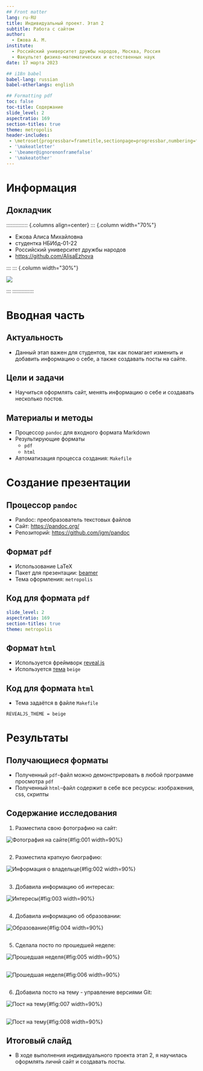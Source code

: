 ```yaml
---
## Front matter
lang: ru-RU
title: Индивидуальный проект. Этап 2
subtitle: Работа с сайтом
author:
  - Ежова А. М.
institute:
  - Российский университет дружбы народов, Москва, Россия
  - Факультет физико-математических и естественных наук
date: 17 марта 2023

## i18n babel
babel-lang: russian
babel-otherlangs: english

## Formatting pdf
toc: false
toc-title: Содержание
slide_level: 2
aspectratio: 169
section-titles: true
theme: metropolis
header-includes:
 - \metroset{progressbar=frametitle,sectionpage=progressbar,numbering=fraction}
 - '\makeatletter'
 - '\beamer@ignorenonframefalse'
 - '\makeatother'
---
```


# Информация

## Докладчик

:::::::::::::: {.columns align=center}
::: {.column width="70%"}

  * Ежова Алиса Михайловна
  * студентка НБИбд-01-22
  * Российский университет дружбы народов
  * <https://github.com/AlisaEzhova>

:::
::: {.column width="30%"}

![](./image/kulyabov.jpg)

:::
::::::::::::::

# Вводная часть

## Актуальность

- Данный этап важен для студентов, так как помагает изменить и добавить информацию о себе, а также создавать посты на сайте.

## Цели и задачи

- Научиться оформлять сайт, менять информацию о себе и создавать несколько постов.

## Материалы и методы

- Процессор `pandoc` для входного формата Markdown
- Результирующие форматы
	- `pdf`
	- `html`
- Автоматизация процесса создания: `Makefile`

# Создание презентации

## Процессор `pandoc`

- Pandoc: преобразователь текстовых файлов
- Сайт: <https://pandoc.org/>
- Репозиторий: <https://github.com/jgm/pandoc>

## Формат `pdf`

- Использование LaTeX
- Пакет для презентации: [beamer](https://ctan.org/pkg/beamer)
- Тема оформления: `metropolis`

## Код для формата `pdf`

```yaml
slide_level: 2
aspectratio: 169
section-titles: true
theme: metropolis
```

## Формат `html`

- Используется фреймворк [reveal.js](https://revealjs.com/)
- Используется [тема](https://revealjs.com/themes/) `beige`

## Код для формата `html`

- Тема задаётся в файле `Makefile`

```make
REVEALJS_THEME = beige 
```
# Результаты

## Получающиеся форматы

- Полученный `pdf`-файл можно демонстрировать в любой программе просмотра `pdf`
- Полученный `html`-файл содержит в себе все ресурсы: изображения, css, скрипты

## Содержание исследования

1. Разместила свою фотографию на сайт:

![Фотография на сайте](image/1.png){#fig:001 width=90%}

##

2. Разместила краткую биографию:

![Информация о владельце](image/2.png){#fig:002 width=90%}

##

3. Добавила информацию об интересах:

![Интересы](image/3.png){#fig:003 width=90%}

##

4. Добавила информацию об образовании:

![Образование](image/4.png){#fig:004 width=90%}

##

5. Сделала посто по прошедшей неделе:

![Прошедшая неделя](image/5.png){#fig:005 width=90%}

##

![Прошедшая неделя](image/6.png){#fig:006 width=90%}

##

6. Добавила посто на тему - управление версиями Git:

![Пост на тему](image/7.png){#fig:007 width=90%}

##

![Пост на тему](image/8.png){#fig:008 width=90%}

## Итоговый слайд

- В ходе выполнения индивидуального проекта этап 2, я научилась оформлять личнй сайт и создавать посты.
